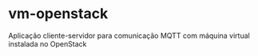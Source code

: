 # vm-openstack
Aplicação cliente-servidor para comunicação MQTT com máquina virtual instalada no OpenStack
